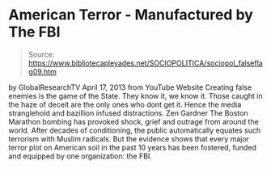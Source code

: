 # American Terror - Manufactured by The FBI

> Source: https://www.bibliotecapleyades.net/SOCIOPOLITICA/sociopol_falseflag09.htm

by
GlobalResearchTV
April 17, 2013
from
YouTube Website
Creating false enemies is the
game of the State.
They know it, we know it.
Those caught in the haze of deceit are
the only ones who dont get it.
Hence the media stranglehold and
bazillion infused distractions.
Zen Gardner
The Boston Marathon bombing has provoked shock, grief and outrage from
around the world. After decades of conditioning, the public automatically
equates such terrorism with Muslim radicals.
But the evidence shows that every major terror
plot on American soil in the past 10 years has been fostered, funded and
equipped by one organization: the FBI.
